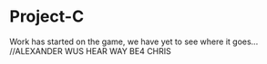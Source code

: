 # Project-C
Work has started on the game, we have yet to see where it goes...
//ALEXANDER WUS HEAR WAY BE4 CHRIS